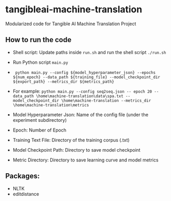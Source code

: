 # tangibleai-machine-translation
Modularized code for Tangible AI Machine Translation Project

## How to run the code
- Shell script: Update paths inside ```run.sh``` and run the shell script ```./run.sh```
- Run Python script ```main.py``` 
- ``` python main.py --config ${model_hyperparameter_json} --epochs ${num_epoch} --data_path ${training_file} --model_checkpoint_dir ${export_path} --metrics_dir ${metrics_path}```

- For example:
``` python main.py --config seq2seq.json -- epoch 20 --data_path \home\machine-translation\data\spa.txt --model_checkpoint_dir \home\machine-translation --metrics_dir \home\machine-translation\metrics ```

- Model Hyperparameter Json: Name of the config file (under the experiment subdirectory)
- Epoch: Number of Epoch
- Training Text File: Directory of the training corpus (.txt)
- Model Checkpoint Path: Directory to save model checkpoint
- Metric Directory: Directory to save learning curve and model metrics

## Packages:
- NLTK
- editdistance
